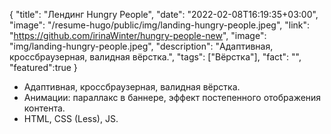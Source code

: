 {
"title": "Лендинг Hungry People",
"date": "2022-02-08T16:19:35+03:00",
"image": "/resume-hugo/public/img/landing-hungry-people.jpeg",
"link": "https://github.com/irinaWinter/hungry-people-new",
"image": "img/landing-hungry-people.jpeg",
"description": "Адаптивная, кроссбраузерная, валидная вёрстка.",
"tags": ["Вёрстка"],
"fact": "",
"featured":true
}

- Адаптивная, кроссбраузерная, валидная вёрстка.
- Анимации: параллакс в баннере, эффект постепенного отображения контента.
- HTML, CSS (Less), JS.
